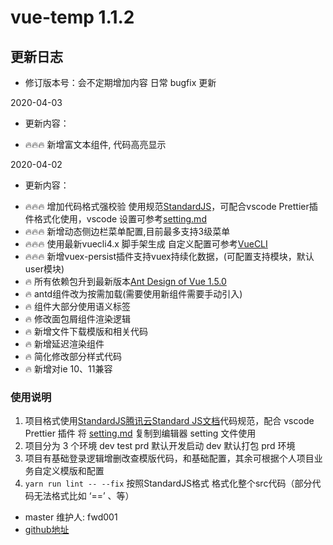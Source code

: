 # vue-temp 1.1.2

## 更新日志
- 修订版本号：会不定期增加内容 日常 bugfix 更新

2020-04-03
- 更新内容：
 + 🔥🔥🔥 新增富文本组件, 代码高亮显示

2020-04-02
- 更新内容：
 + 🔥🔥🔥 增加代码格式强校验 使用规范[StandardJS](https://cloud.tencent.com/developer/section/1489665)，可配合vscode Prettier插件格式化使用，vscode 设置可参考[setting.md](./setting.md)
 + 🔥🔥🔥 新增动态侧边栏菜单配置,目前最多支持3级菜单
 + 🔥🔥🔥 使用最新vuecli4.x 脚手架生成 自定义配置可参考[VueCLI](https://cli.vuejs.org/zh/config/)
 + 🔥🔥🔥 新增vuex-persist插件支持vuex持续化数据，(可配置支持模块，默认user模块)
 + 🔥 所有依赖包升到最新版本[Ant Design of Vue 1.5.0](https://www.antdv.com/docs/vue/introduce-cn/)
 + 🔥 antd组件改为按需加载(需要使用新组件需要手动引入)
 + 🔥 组件大部分使用语义标签
 + 🔥 修改面包屑组件渲染逻辑
 + 🔥 新增文件下载模版和相关代码
 + 🔥 新增延迟渲染组件
 + 🔥 简化修改部分样式代码
 + 🔥 新增对ie 10、11兼容


### 使用说明

1. 项目格式使用[StandardJS](https://standardjs.com/rules-zhcn.html)[腾讯云Standard JS文档](https://cloud.tencent.com/developer/section/1489665)代码规范，配合 vscode Prettier 插件 将 [setting.md](./setting.md) 复制到编辑器 setting 文件使用
2. 项目分为 3 个环境 dev test prd 默认开发启动 dev 默认打包 prd 环境
3. 项目有基础登录逻辑增删改查模版代码，和基础配置，其余可根据个人项目业务自定义模版和配置
4. `yarn run lint -- --fix` 按照StandardJS格式 格式化整个src代码（部分代码无法格式比如 ‘==’ 、等）

- master 维护人: fwd001
- [github地址](https://github.com/fwd001/vue-template](https://github.com/fwd001/vue-template)
)